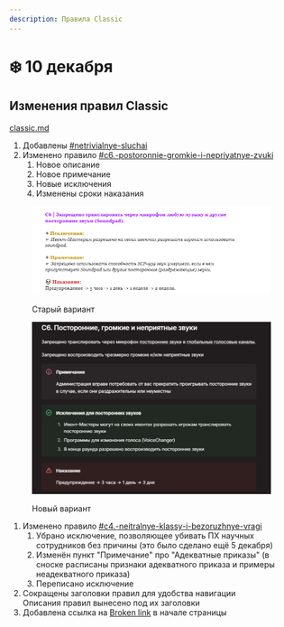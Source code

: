 ```yaml
---
description: Правила Classic
---
```


# ❄️ 10 декабря

## Изменения правил Classic

[classic.md](../../rules/classic.md "mention")

1. Добавлены [#netrivialnye-sluchai](../../rules/classic.md#netrivialnye-sluchai "mention")
2. Изменено правило [#c6.-postoronnie-gromkie-i-nepriyatnye-zvuki](../../rules/classic.md#c6.-postoronnie-gromkie-i-nepriyatnye-zvuki "mention")
   1. Новое описание
   2. Новое примечание
   3. Новые исключения
   4. Изменены сроки наказания

<figure><img src="../../.gitbook/assets/image (2) (1) (1) (1) (1) (1) (1) (1).png" alt=""><figcaption><p>Старый вариант</p></figcaption></figure>

<figure><img src="../../.gitbook/assets/image (2) (1) (1) (1) (1) (1) (1) (1) (1).png" alt=""><figcaption><p>Новый вариант</p></figcaption></figure>

1. Изменено правило [#c4.-neitralnye-klassy-i-bezoruzhnye-vragi](../../rules/classic.md#c4.-neitralnye-klassy-i-bezoruzhnye-vragi "mention")
   1. Убрано исключение, позволяющее убивать ПХ научных сотрудников без причины (это было сделано ещё 5 декабря)
   2. Изменён пункт "Примечание" про "Адекватные приказы" (в сноске расписаны признаки адекватного приказа и примеры неадекватного приказа)
   3. Переписано исключение
2. Сокращены заголовки правил для удобства навигации\
   Описания правил вынесено под их заголовки
3. Добавлена ссылка на [Broken link](broken-reference "mention") в начале страницы
